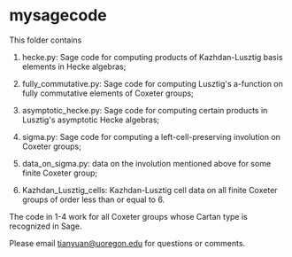# mysagecode

This folder contains 

1. hecke.py: Sage code for computing products of Kazhdan-Lusztig basis elements
   in Hecke algebras;

2. fully_commutative.py: Sage code for computing Lusztig's a-function on fully
   commutative elements of Coxeter groups;

3. asymptotic_hecke.py: Sage code for computing certain products in Lusztig's 
   asymptotic Hecke algebras;

4. sigma.py: Sage code for computing a left-cell-preserving involution on Coxeter groups;

5. data_on_sigma.py: data on the involution mentioned above for some finite Coxeter group;

6. Kazhdan_Lusztig_cells: Kazhdan-Lusztig cell data on all finite Coxeter
   groups of order less than or equal to 6.

The code in 1-4 work for all Coxeter groups whose Cartan type is recognized in
Sage. 

Please email tianyuan@uoregon.edu for questions or comments.

